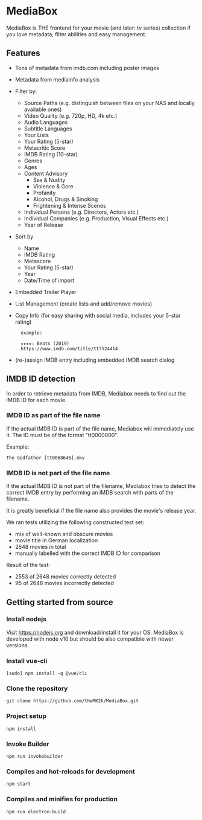# MediaBox
MediaBox is THE frontend for your movie (and later: tv series) collection if you love metadata, filter abilities and easy management.

## Features
- Tons of metadata from imdb.com including poster images
- Metadata from mediainfo analysis
- Filter by:
	- Source Paths (e.g. distinguish between files on your NAS and locally available ones)
	- Video Quality (e.g. 720p, HD, 4k etc.)
	- Audio Languages
	- Subtitle Languages
	- Your Lists
	- Your Rating (5-star)
	- Metacritic Score
	- IMDB Rating (10-star)
	- Genres
	- Ages
	- Content Advisory
		- Sex & Nudity
		- Violence & Gore
		- Profanity
		- Alcohol, Drugs & Smoking
		- Frightening & Intense Scenes
	- Individual Persons (e.g. Directors, Actors etc.)
	- Individual Companies (e.g. Production, Visual Effects etc.)
	- Year of Release
- Sort by
	- Name
	- IMDB Rating
	- Metascore
	- Your Rating (5-star)
	- Year
	- Date/Time of import
- Embedded Trailer Player
- List Management (create lists and add/remove movies)
- Copy Info (for easy sharing with social media, includes your 5-star rating)

		example:

		★★★★☆ Beats (2019)
		https://www.imdb.com/title/tt7524414
- (re-)assign IMDB entry including embedded IMDB search dialog

## IMDB ID detection

In order to retrieve metadata from IMDB, Mediabox needs to find out the IMDB ID for each movie.

### IMDB ID as part of the file name

If the actual IMDB ID is part of the file name, Mediabox will immediately use it. The ID must be of the format "tt0000000".

Example: 

```
The Godfather [tt0068646].mkv
```

### IMDB ID is not part of the file name

If the actual IMDB ID is not part of the filename, Mediabox tries to detect the correct IMDB entry by performing an IMDB search with parts of the filename.

It is greatly beneficial if the file name also provides the movie's release year.

We ran tests utilizing the following constructed test set:

- mix of well-known and obscure movies
- movie title in German localization
- 2648 movies in total
- manually labelled with the correct IMDB ID for comparison

Result of the test:

- 2553 of 2648 movies correctly detected
- 95 of 2648 movies incorrectly detected

## Getting started from source

### Install nodejs
Visit https://nodejs.org and download/install it for your OS. MediaBox is developed with node v10 but should be also compatible with newer versions.

### Install vue-cli
```
[sudo] npm install -g @vue/cli
```

### Clone the repository
```
git clone https://github.com/theMK2k/MediaBox.git
```

### Project setup
```
npm install
```

### Invoke Builder
```
npm run invokebuilder
```

### Compiles and hot-reloads for development
```
npm start
```

### Compiles and minifies for production
```
npm run electron:build
```
